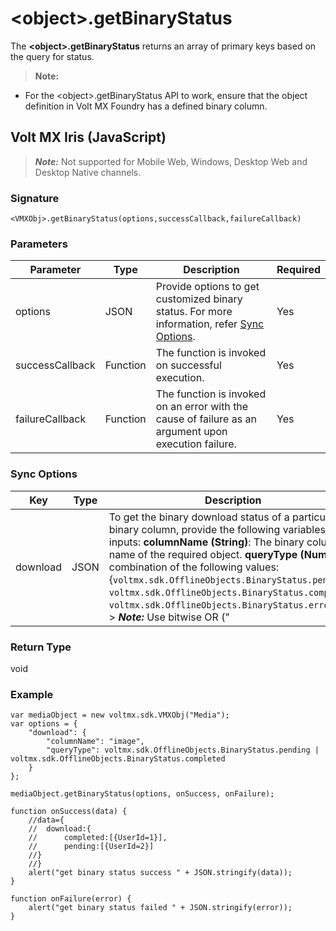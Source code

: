 

\<object\>.getBinaryStatus
========================

The **\<object\>.getBinaryStatus** returns an array of primary keys based on the query for status.

> **Note:**  
*   For the \<object\>.getBinaryStatus API to work, ensure that the object definition in Volt MX Foundry has a defined binary column.  

Volt MX  Iris (JavaScript)
-------------------------------

> **_Note:_** Not supported for Mobile Web, Windows, Desktop Web and Desktop Native channels.


### Signature

```
<VMXObj>.getBinaryStatus(options,successCallback,failureCallback)

```

### Parameters

  
| Parameter | Type | Description | Required |
| --- | --- | --- | --- |
| options | JSON | Provide options to get customized binary status. For more information, refer [Sync Options](#sync-options). | Yes |
| successCallback | Function | The function is invoked on successful execution. | Yes |
| failureCallback | Function | The function is invoked on an error with the cause of failure as an argument upon execution failure. | Yes |

### Sync Options

  
| Key | Type | Description | Required |
| --- | --- | --- | --- |
| download | JSON | To get the binary download status of a particular binary column, provide the following variables as inputs: **columnName (String)**: The binary column name of the required object. **queryType (Number)**:A combination of the following values:{`voltmx.sdk.OfflineObjects.BinaryStatus.pending`, `voltmx.sdk.OfflineObjects.BinaryStatus.completed`, `voltmx.sdk.OfflineObjects.BinaryStatus.errored` } > **_Note:_** Use bitwise OR ("|") between the queryTypes to use the combination of the values. | Yes |

### Return Type

void

### Example

```
var mediaObject = new voltmx.sdk.VMXObj("Media");
var options = {
    "download": {
        "columnName": "image",
        "queryType": voltmx.sdk.OfflineObjects.BinaryStatus.pending | voltmx.sdk.OfflineObjects.BinaryStatus.completed
    }
};

mediaObject.getBinaryStatus(options, onSuccess, onFailure);

function onSuccess(data) {
    //data={
    //	download:{
    //		completed:[{UserId=1}],
    //		pending:[{UserId=2}]
    //}
    //}
    alert("get binary status success " + JSON.stringify(data));
}

function onFailure(error) {
    alert("get binary status failed " + JSON.stringify(error));
}
```

<!-- Android (Java)
--------------

> **_Note:_** Not supported in the current version.

iOS (Objective C)
-----------------

> **_Note:_** Not supported in the current version. -->
